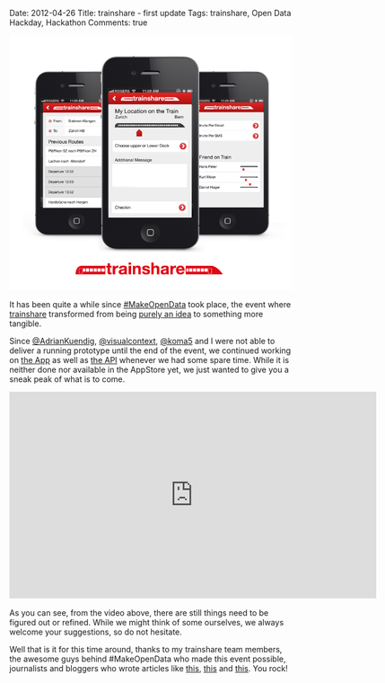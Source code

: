 Date: 2012-04-26
Title: trainshare - first update
Tags: trainshare, Open Data Hackday, Hackathon
Comments: true

![trainshare app mockups](/assets/images/trainshareapp.png)

It has been quite a while since [#MakeOpenData](https://makeopendata.ch) took place, the event where [trainshare](https://trainshare.ch) transformed from being [purely an idea](https://philippkueng.ch/trainsharingapp.html) to something more tangible.

Since [@AdrianKuendig](https://twitter.com/AdrianKuendig), [@visualcontext](https://twitter.com/visualcontext), [@koma5](https://twitter.com/koma5) and I were not able to deliver a running prototype until the end of the event, we continued working on [the App](https://github.com/akuendig/TrainShareApp) as well as [the API](https://github.com/philippkueng/trainsharingapp) whenever we had some spare time. While it is neither done nor available in the AppStore yet, we just wanted to give you a sneak peak of what is to come.

<iframe src="http://player.vimeo.com/video/41043505?title=0&amp;byline=0&amp;portrait=0&amp;color=ffffff" width="654" height="368" frameborder="0" webkitAllowFullScreen mozallowfullscreen allowFullScreen></iframe>

As you can see, from the video above, there are still things need to be figured out or refined. While we might think of some ourselves, we always welcome your suggestions, so do not hesitate.

Well that is it for this time around, thanks to my trainshare team members, the awesome guys behind #MakeOpenData who made this event possible, journalists and bloggers who wrote articles like [this](http://www.bluewin.ch/de/index.php/53,574679/Trainshare__So_findet_man_Freunde_im_Zug_/de/digital/), [this](http://leumund.ch/daten-fur-besseren-verkehr-0014403) and [this](http://www.netzwoche.ch/de-CH/News/2012/04/03/Ergebnisse-der-Zuercher-Makeopendatach-Hackdays.aspx). You rock!
